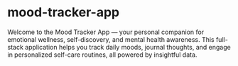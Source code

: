 # mood-tracker-app
Welcome to the Mood Tracker App — your personal companion for emotional wellness, self-discovery, and mental health awareness. This full-stack application helps you track daily moods, journal thoughts, and engage in personalized self-care routines, all powered by insightful data.
